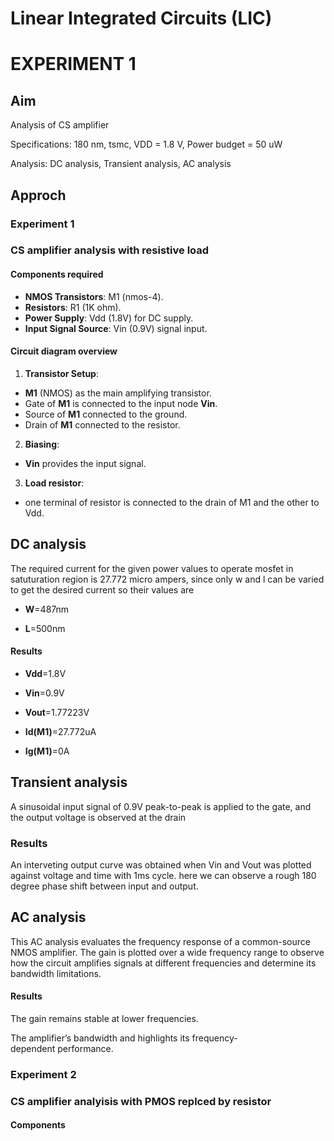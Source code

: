 # Linear Integrated Circuits (LIC)

# EXPERIMENT 1
## Aim 
Analysis of CS amplifier

Specifications: 180 nm, tsmc, VDD = 1.8 V, Power budget = 50 uW

Analysis: DC analysis, Transient analysis, AC analysis


## Approch

### Experiment 1

### CS amplifier analysis with resistive load

#### Components required
- **NMOS Transistors**: M1 (nmos-4).
- **Resistors**: R1 (1K ohm).
- **Power Supply**: Vdd (1.8V) for DC supply.
- **Input Signal Source**: Vin (0.9V) signal input.


#### Circuit diagram overview
1. **Transistor Setup**:
- **M1** (NMOS) as the main amplifying transistor.
- Gate of **M1** is connected to the input node **Vin**.
- Source of **M1** connected to the ground.
- Drain of **M1** connected to the resistor.

2. **Biasing**:
- **Vin** provides the input signal.

3. **Load resistor**:
- one terminal of resistor is connected to the drain of M1 and the other to Vdd.

## DC analysis
The required current for the given power values to operate mosfet in satuturation region is 27.772 micro ampers, since only w and l can be varied to get the desired current so their values are 

- **W**=487nm

- **L**=500nm

#### Results

- **Vdd**=1.8V


- **Vin**=0.9V


- **Vout**=1.77223V


- **Id(M1)**=27.772uA


- **Ig(M1)**=0A





## Transient analysis
A sinusoidal input signal of 0.9V peak-to-peak is applied to the gate, and the output voltage is observed at the drain


### Results
An interveting output curve was obtained when Vin and Vout was plotted against voltage and time with 1ms cycle.
here we can observe a rough 180 degree phase shift between input and output.



## AC analysis
This AC analysis evaluates the frequency response of a common-source NMOS amplifier. The gain is plotted over a wide frequency range to observe how the circuit amplifies signals at different frequencies and determine its bandwidth limitations.

#### Results

The gain remains stable at lower frequencies.

The amplifier’s bandwidth and highlights its frequency-dependent performance.



### Experiment 2

### CS amplifier analyisis with PMOS replced by resistor

#### Components
